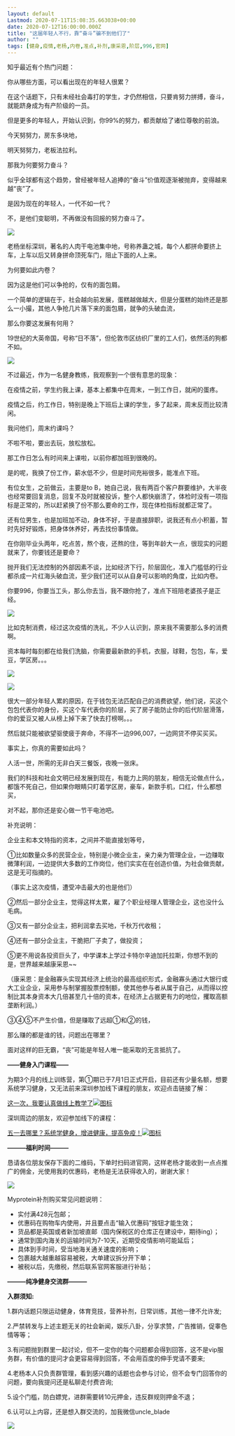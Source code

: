 ```yaml
---
layout: default
Lastmod: 2020-07-11T15:08:35.663038+00:00
date: 2020-07-12T16:00:00.000Z
title: "这届年轻人不行，靠“奋斗”骗不到他们了"
author: ""
tags: [健身,疫情,老杨,内卷,准点,补剂,康采恩,阶层,996,官网]
---
```


知乎最近有个热门问题：

你从哪些方面，可以看出现在的年轻人很累？

在这个话题下，只有未经社会毒打的学生，才仍然相信，只要肯努力拼搏，奋斗，就能跻身成为有产阶级的一员。

但是更多的年轻人，开始认识到，你99%的努力，都贡献给了诸位尊敬的前浪。

今天努努力，房东多块地，

明天努努力，老板法拉利。

那我为何要努力奋斗？

似乎全球都有这个趋势，曾经被年轻人追捧的“奋斗”价值观逐渐被抛弃，变得越来越“丧”了。

是因为现在的年轻人，一代不如一代？

不，是他们变聪明，不再做没有回报的努力奋斗了。

![](https://images.weserv.nl/?url=https%3A//picb.zhimg.com/v2-19c08943b7334c88a280a83c3d200a9f_b.jpg)

老杨坐标深圳，著名的人肉干电池集中地，号称养蛊之城，每个人都拼命要挤上车，上车以后又转身拼命顶死车门，阻止下面的人上来。

为何要如此内卷？

因为这是他们可以争抢的，仅有的面包屑。

一个简单的逻辑在于，社会越向前发展，蛋糕越做越大，但是分蛋糕的始终还是那么一小撮，其他人争抢几片落下来的面包屑，就争的头破血流，

那么你要这发展有何用？

19世纪的大英帝国，号称“日不落”，但伦敦市区纺织厂里的工人们，依然活的狗都不如。

![](https://images.weserv.nl/?url=https%3A//pic3.zhimg.com/v2-bbb3d28ae623cdc4337bc339992117da_b.jpg)

不过最近，作为一名健身教练，我观察到一个很有意思的现象：

在疫情之前，学生约我上课，基本上都集中在周末，一到工作日，就闲的蛋疼。

疫情之后，约工作日，特别是晚上下班后上课的学生，多了起来，周末反而比较清闲。

我问他们，周末约课吗？

不啦不啦，要出去玩，放松放松。

那工作日怎么有时间来上课啦，以前你都加班到很晚的。

是的呢，我换了份工作，薪水低不少，但是时间充裕很多，能准点下班。

有位女生，之前做云，主要是to B，她自己说，我有两百个客户群要维护，大半夜也经常要回复消息，回复不及时就被投诉，整个人都快崩溃了，体检时没有一项指标是正常的，所以赶紧换了份不那么要命的工作，现在体检指标就都正常了。

还有位男生，也是加班加不动，身体不好，于是直接辞职，说我还有点小积蓄，暂时先好好锻炼，把身体休养好，再去找份事情做。

在你刚毕业头两年，吃点苦，熬个夜，还熬的住，等到年龄大一点，很现实的问题就来了，你要钱还是要命？

抛开我们无法控制的外部因素不谈，比如经济下行，阶层固化，准入门槛低的行业都杀成一片红海头破血流，至少我们还可以从自身可以影响的角度，比如内卷。

你要996，你要当工头，那么你去当，我不跟你抢了，准点下班陪老婆孩子是正经。

![](https://images.weserv.nl/?url=https%3A//picb.zhimg.com/v2-5c06a7e1fec764d195723263122ac417_b.jpg)

比如克制消费，经过这次疫情的洗礼，不少人认识到，原来我不需要那么多的消费啊。

资本每时每刻都在给我们洗脑，你需要最新款的手机，衣服，球鞋，包包，车，爱豆，学区房。。。

![](https://images.weserv.nl/?url=https%3A//pic3.zhimg.com/v2-862e4ab78920c3e16b68d5b7852448ba_b.jpg)

![](https://images.weserv.nl/?url=https%3A//pic2.zhimg.com/v2-643808858cf1ef069fa27404af593658_b.jpg)

很大一部分年轻人累的原因，在于钱包无法匹配自己的消费欲望，他们说，买这个包包代表你的身份，买这个车代表你的阶层，买了房子能防止你的后代阶层滑落，你的爱豆又被人从榜上掉下来了快去打榜啊。。。

然后就只能被欲望驱使疲于奔命，不得不一边996,007，一边网贷不停买买买。

事实上，你真的需要如此吗？

人活一世，所需的无非白天三餐饭，夜晚一张床。

我们的科技和社会文明已经发展到现在，有能力上网的朋友，相信无论做点什么，都饿不死自己，但如果你眼睛只盯着学区房，豪车，新款手机，口红，什么都想买，

对不起，那你还是安心做一节干电池吧。

补充说明：

企业主和本文特指的资本，之间并不能直接划等号，

①比如数量众多的民营企业，特别是小微企业主，亲力亲为管理企业，一边赚取微薄利润，一边提供大多数的工作岗位，他们实实在在创造价值，为社会做贡献，这是无可指摘的。

（事实上这次疫情，遭受冲击最大的也是他们）

②然后一部分企业主，觉得这样太累，雇了个职业经理人管理企业，这也没什么毛病。  

③又有一部分企业主，把利润拿去买地，千秋万代收租；

④还有一部分企业主，干脆把厂子卖了，做投资；

⑤更不用说各投资巨头了，中学课本上学过卡特尔辛迪加托拉斯，你想不到的是，世界越来越康采恩~~

（康采恩：是金融寡头实现其经济上统治的最高组织形式，金融寡头通过大银行或大工业企业，采用参与制掌握股票控制额，使其他参与者从属于自己，从而得以控制比其本身资本大几倍甚至几十倍的资本，在经济上占据更有力的地位，攫取高额垄断利润。）  

③④⑤不产生价值，但是赚取了远超①和②的钱，

那么赚的都是谁的钱，问题出在哪里？

面对这样的巨无霸，“丧”可能是年轻人唯一能采取的无言抵抗了。

**——健身入门课程——**

为期3个月的线上训练营，第①期已于7月1日正式开启，目前还有少量名额，想要系统学习健身，又无法前来深圳参加线下课程的朋友，欢迎点击链接了解：

[这一次，我要认真做线上教学了![图标](https://images.weserv.nl/?url=https%3A//pic1.zhimg.com/v2-dc72f13aa8248d305a01e76808225a99_180x120.jpg)](https://link.zhihu.com/?target=http%3A//mp.weixin.qq.com/s%3F__biz%3DMzI3ODQyODk0Nw%3D%3D%26mid%3D2247488373%26idx%3D1%26sn%3D6f6ba6c7396b066f5b7481190454df38%26chksm%3Deb567f09dc21f61f59881fdffb009aa958349358c2ced40f38e5763a394e27e69d9c2a49a381%26scene%3D21%23wechat_redirect)

深圳周边的朋友，欢迎参加线下的课程：

[五一去哪里？系统学健身，增进健康，提高免疫！![图标](https://images.weserv.nl/?url=https%3A//picb.zhimg.com/v2-8202392e711e5bf7e868ca050e7b641c_180x120.jpg)](https://link.zhihu.com/?target=http%3A//mp.weixin.qq.com/s%3F__biz%3DMzI3ODQyODk0Nw%3D%3D%26mid%3D2247487969%26idx%3D1%26sn%3D1de90fdaaaa468cf5084d54df8e404d0%26chksm%3Deb567d9ddc21f48b89c67ca57d700f103c8c77c50b0fb86ee2c643b0a917b331beda98a7e524%26scene%3D21%23wechat_redirect)

**———福利时间———**

恳请各位朋友保存下面的二维码，下单时扫码进官网，这样老杨才能收到一点点推广的佣金，光使用我的优惠码，老杨是无法获得收入的，谢谢大家！

![](https://images.weserv.nl/?url=https%3A//pic2.zhimg.com/v2-bd9972f3e46a5ae6ae66e696661e0d31_b.jpg)

Myprotein补剂购买常见问题说明：

*   实付满428元包邮；
*   优惠码在购物车内使用，并且要点击“输入优惠码”按钮才能生效；
*   货品都是英国或者新加坡直邮（国内保税区的仓库正在建设中，期待ing）；
*   通常到国内海关的运输时间为7-10天，近期受疫情影响可能延后；
*   具体到手时间，受当地海关通关速度的影响；
*   包裹越大越重越容易被税，大单建议拆分开下单；
*   被税以后，先缴税，然后联系官网客服进行补贴；

**———纯净健身交流群———**

**入群须知:**

1.群内话题只限运动健身，体育竞技，营养补剂，日常训练，其他一律不允许发;

2.严禁转发与上述主题无关的社会新闻，娱乐八卦，分享求赞，广告推销，促睾色情等等；

3.有问题抛到群里一起讨论，但不一定你的每个问题都会得到回答，这不是vip服务群，有价值的提问才会更容易得到回答，不会用百度的伸手党请不要来;

4.老杨本人只负责群管理，看到感兴趣的话题也会参与讨论，但不会专门回答你的问题，要向我提问还是私聊走付费咨询;

5.设个门槛，防白嫖党，进群需要转10元押金，违反群规则押金不退；

6.认可以上内容，还是想入群交流的，加我微信uncle\_blade

![](https://images.weserv.nl/?url=https%3A//picb.zhimg.com/v2-02d75839f878464bbbe20379a7c72609_b.jpg)

